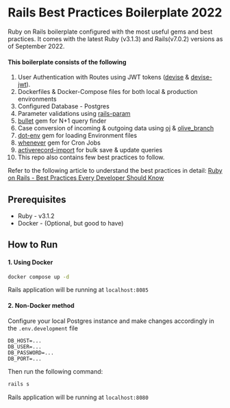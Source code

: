 # Rails Best Practices Boilerplate 2022

Ruby on Rails boilerplate configured with the most useful gems and best practices. It comes with the latest Ruby (v3.1.3) and Rails(v7.0.2) versions as of September 2022.

#### This boilerplate consists of the following

1. User Authentication with Routes using JWT tokens ([devise](https://github.com/jinzhu/devise) & [devise-jwt](https://github.com/waiting-for-dev/devise-jwt)).
2. Dockerfiles & Docker-Compose files for both local & production environments
3. Configured Database - Postgres
4. Parameter validations using [rails-param](https://github.com/nicolasblanco/rails_param)
5. [bullet](https://github.com/flyerhzm/bullet) gem for N+1 query finder
6. Case conversion of incoming & outgoing data using [oj](https://github.com/ohler55/oj) & [olive_branch](https://github.com/vigetlabs/olive_branch)
7. [dot-env](https://github.com/bkeepers/dotenv) gem for loading Environment files
8. [whenever](https://github.com/javan/whenever) gem for Cron Jobs
9. [activerecord-import](https://github.com/zdennis/activerecord-import) for bulk save & update queries
10. This repo also contains few best practices to follow.

Refer to the following article to understand the best practices in detail:
[Ruby on Rails - Best Practices Every Developer Should Know](https://karanjagtiani.medium.com/ruby-on-rails-best-practices-every-developer-should-know-ebff44e87da2)

## Prerequisites

- Ruby - v3.1.2
- Docker - (Optional, but good to have)

## How to Run

#### 1. Using Docker

```bash
docker compose up -d
```

Rails application will be running at `localhost:8085`

#### 2. Non-Docker method

Configure your local Postgres instance and make changes accordingly in the `.env.development` file

```
DB_HOST=...
DB_USER=...
DB_PASSWORD=...
DB_PORT=...
```

Then run the following command:

```bash
rails s
```

Rails application will be running at `localhost:8080`

